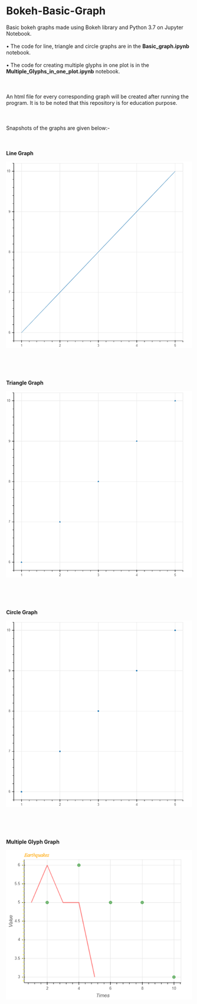 # Bokeh-Basic-Graph
Basic bokeh graphs made using Bokeh library and Python 3.7 on Jupyter Notebook. 
<br></br>
&#8226; The code for line, triangle and circle graphs are in the **Basic_graph.ipynb** notebook.
<br></br>
&#8226; The code for creating multiple glyphs in one plot is in the **Multiple_Glyphs_in_one_plot.ipynb** notebook. 
<br></br><br></br>
An html file for every corresponding graph will be created after running the program. It is to be noted that this repository is for education purpose.
<br></br><br></br>
Snapshots of the graphs are given below:-
<br></br><br></br>
**Line Graph**

![Line](bokeh_plot_line.png)

<br></br><br></br>
**Triangle Graph**

![Triangle](bokeh_plot_triangle.png)


<br></br><br></br>
**Circle Graph**

![Circle](bokeh_plot_circle.png)

<br></br><br></br>
**Multiple Glyph Graph**

![Multiple Glyphs](bokeh_plot_multiple_glyphs.png)

